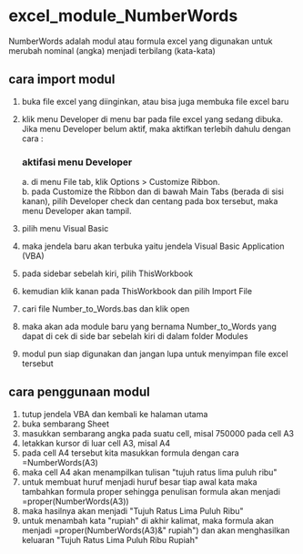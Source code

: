 # excel_module_NumberWords
NumberWords adalah modul atau formula excel yang digunakan untuk merubah nominal (angka) menjadi terbilang (kata-kata)
  ## cara import modul
  1. buka file excel yang diinginkan, atau bisa juga membuka file excel baru
  2. klik menu Developer di menu bar pada file excel yang sedang dibuka. Jika menu Developer belum aktif, maka aktifkan terlebih dahulu dengan cara :
	    ### aktifasi menu Developer
	    a. di menu File tab, klik Options > Customize Ribbon. <br>
	    b. pada Customize the Ribbon dan di bawah Main Tabs (berada di sisi kanan), pilih Developer check dan centang pada box tersebut, maka menu Developer akan tampil.
	
  3. pilih menu Visual Basic
  4. maka jendela baru akan terbuka yaitu jendela Visual Basic Application (VBA)
  5. pada sidebar sebelah kiri, pilih ThisWorkbook
  6. kemudian klik kanan pada ThisWorkbook dan pilih Import File
  7. cari file Number_to_Words.bas dan klik open
  8. maka akan ada module baru yang bernama Number_to_Words yang dapat di cek di side bar sebelah kiri di dalam folder Modules
  9. modul pun siap digunakan dan jangan lupa untuk menyimpan file excel tersebut

  ## cara penggunaan modul
  1. tutup jendela VBA dan kembali ke halaman utama
  2. buka sembarang Sheet
  3. masukkan sembarang angka pada suatu cell, misal 750000 pada cell A3
  4. letakkan kursor di luar cell A3, misal A4
  5. pada cell A4 tersebut kita masukkan formula dengan cara =NumberWords(A3)
  6. maka cell A4 akan menampilkan tulisan "tujuh ratus lima puluh ribu"
  7. untuk membuat huruf menjadi huruf besar tiap awal kata maka tambahkan formula proper sehingga penulisan formula akan menjadi =proper(NumberWords(A3))
  8. maka hasilnya akan menjadi "Tujuh Ratus Lima Puluh Ribu"
  9. untuk menambah kata "rupiah" di akhir kalimat, maka formula akan menjadi =proper(NumberWords(A3)&" rupiah") dan akan menghasilkan keluaran "Tujuh Ratus Lima Puluh Ribu Rupiah"
